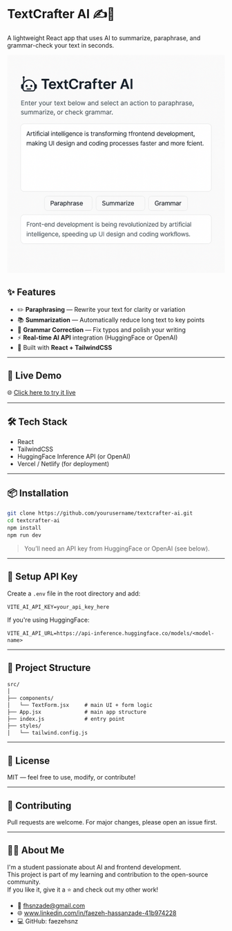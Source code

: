 # TextCrafter AI ✍️🤖

A lightweight React app that uses AI to summarize, paraphrase, and grammar-check your text in seconds.

![screenshot](./public/demo.png)

## ✨ Features

- ✏️ **Paraphrasing** — Rewrite your text for clarity or variation
- 📚 **Summarization** — Automatically reduce long text to key points
- 🧹 **Grammar Correction** — Fix typos and polish your writing
- ⚡ **Real-time AI API** integration (HuggingFace or OpenAI)
- 🎨 Built with **React + TailwindCSS**

---

## 🚀 Live Demo

🌐 [Click here to try it live](https://your-vercel-link.com)

---

## 🛠️ Tech Stack

- React
- TailwindCSS
- HuggingFace Inference API (or OpenAI)
- Vercel / Netlify (for deployment)

---

## 📦 Installation

```bash
git clone https://github.com/yourusername/textcrafter-ai.git
cd textcrafter-ai
npm install
npm run dev
```

> You’ll need an API key from HuggingFace or OpenAI (see below).

---

## 🔑 Setup API Key

Create a `.env` file in the root directory and add:

```env
VITE_AI_API_KEY=your_api_key_here
```

If you're using HuggingFace:
```env
VITE_AI_API_URL=https://api-inference.huggingface.co/models/<model-name>
```

---

## 📁 Project Structure

```
src/
│
├── components/
│   └── TextForm.jsx     # main UI + form logic
├── App.jsx              # main app structure
├── index.js             # entry point
├── styles/
│   └── tailwind.config.js
```

---

## 📄 License

MIT — feel free to use, modify, or contribute!

---

## 🤝 Contributing

Pull requests are welcome. For major changes, please open an issue first.

---

## 🙋‍♀️ About Me

I'm a student passionate about AI and frontend development.  
This project is part of my learning and contribution to the open-source community.  
If you like it, give it a ⭐ and check out my other work!

- 📧 fhsnzade@gmail.com
- 🌐 www.linkedin.com/in/faezeh-hassanzade-41b974228
- 💻 GitHub: faezehsnz
